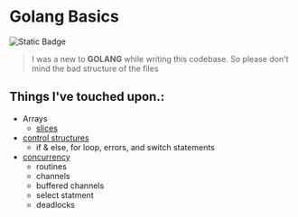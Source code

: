 # Golang Basics
![Static Badge](https://img.shields.io/badge/Golang-blue)

> I was a new to <b>GOLANG</b> while writing this codebase. So please don't mind the bad structure of the files

## Things I've touched upon.:
- Arrays
  - [slices](https://github.com/phukon/practice/blob/main/golang/arrays/array-slice.go)
- [control structures](https://github.com/phukon/practice/blob/main/golang/control-structure/control.go)
  - if & else, for loop, errors, and switch statements
- [concurrency](https://github.com/phukon/practice/tree/main/golang/routines-channels)
  - routines
  - channels
  - buffered channels
  - select statment
  - deadlocks